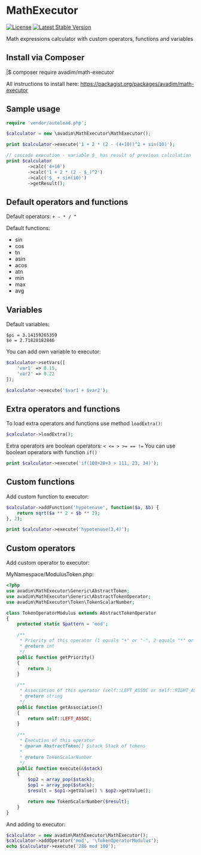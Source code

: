 # MathExecutor
[![License](https://poser.pugx.org/avadim/math-executor/license)](https://packagist.org/packages/avadim/math-executor)
[![Latest Stable Version](https://poser.pugx.org/avadim/math-executor/version)](https://packagist.org/packages/phpunit/phpunit)

Math expressions calculator with custom operators, functions and variables

## Install via Composer

|$ composer require avadim/math-executor

All instructions to install here: https://packagist.org/packages/avadim/math-executor

## Sample usage

```php
require 'vendor/autoload.php';

$calculator = new \avadim\MathExecutor\MathExecutor();

print $calculator->execute('1 + 2 * (2 - (4+10))^2 + sin(10)');

// cascade execution - variable $_ has result of previous calculation
print $calculator
        ->calc('4+10')
        ->calc('1 + 2 * (2 - $_)^2')
        ->calc('$_ + sin(10)')
        ->getResult();
```

## Default operators and functions

Default operators: `+ - * / ^`

Default functions:
* sin
* cos
* tn
* asin
* acos
* atn
* min
* max
* avg

## Variables

Default variables:

```
$pi = 3.14159265359
$e = 2.71828182846
```

You can add own variable to executor:

```php
$calculator->setVars([
    'var1' => 0.15,
    'var2' => 0.22
]);

$calculator->execute('$var1 + $var2');
```

## Extra operators and functions

To load extra operators and functions use method `loadExtra()`:
```php
$calculator->loadExtra();
```

Extra operators are boolean operators: `< <= > >= == !=`
You can use boolean operators with function `if()`

```php
print $calculator->execute('if(100+20+3 > 111, 23, 34)');
```

## Custom functions

Add custom function to executor:
```php
$calculator->addFunction('hypotenuse', function($a, $b) {
    return sqrt($a ** 2 + $b ** 2);
}, 2);

print $calculator->execute('hypotenuse(3,4)');
```

## Custom operators

Add custom operator to executor:

MyNamespace/ModulusToken.php:

```php
<?php
use avadim\MathExecutor\Generic\AbstractToken;
use avadim\MathExecutor\Generic\AbstractTokenOperator;
use avadim\MathExecutor\Token\TokenScalarNumber;

class TokenOperatorModulus extends AbstractTokenOperator
{
    protected static $pattern = 'mod';

    /**
     * Priority of this operator (1 equals "+" or "-", 2 equals "*" or "/", 3 equals "^")
     * @return int
     */
    public function getPriority()
    {
        return 3;
    }

    /**
     * Association of this operator (self::LEFT_ASSOC or self::RIGHT_ASSOC)
     * @return string
     */
    public function getAssociation()
    {
        return self::LEFT_ASSOC;
    }

    /**
     * Execution of this operator
     * @param AbstractToken[] $stack Stack of tokens
     *
     * @return TokenScalarNumber
     */
    public function execute(&$stack)
    {
        $op2 = array_pop($stack);
        $op1 = array_pop($stack);
        $result = $op1->getValue() % $op2->getValue();

        return new TokenScalarNumber($result);
    }
}
```

And adding to executor:

```php
$calculator = new avadim\MathExecutor\MathExecutor();
$calculator->addOperator('mod', '\TokenOperatorModulus');
echo $calculator->execute('286 mod 100');
```

